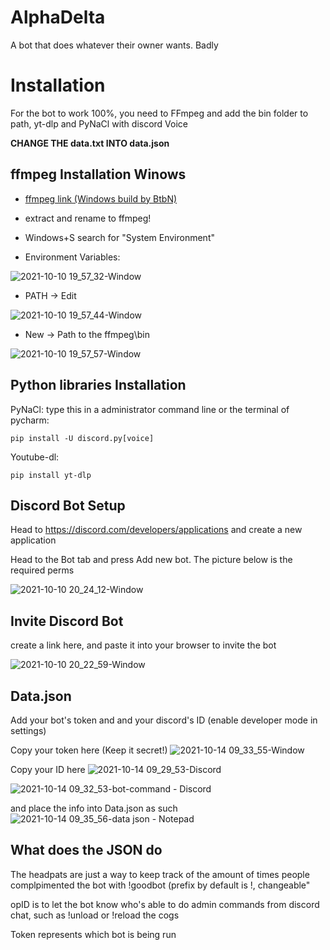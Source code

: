 # AlphaDelta
A bot that does whatever their owner wants. Badly

# Installation

For the bot to work 100%, you need to FFmpeg and add the bin folder to path, yt-dlp and PyNaCl with discord Voice

**CHANGE THE data.txt INTO data.json**

## ffmpeg Installation Winows
- [ffmpeg link (Windows build by BtbN)](https://ffmpeg.org/download.html#build-windows)

- extract and rename to ffmpeg!

- Windows+S search for "System Environment"

- Environment Variables:

![2021-10-10 19_57_32-Window](https://user-images.githubusercontent.com/75881405/136694838-3b288ed4-f4fa-4fb4-9bc3-405712d4faa1.png)

- PATH -> Edit

![2021-10-10 19_57_44-Window](https://user-images.githubusercontent.com/75881405/136694839-a2887227-3c34-4e55-9857-2983d8beb23f.png)

- New -> Path to the ffmpeg\bin

![2021-10-10 19_57_57-Window](https://user-images.githubusercontent.com/75881405/136694845-49f313c1-3601-4d31-9341-6794b0304d02.png)

## Python libraries Installation

PyNaCl:
type this in a administrator command line or the terminal of pycharm:

`pip install -U discord.py[voice]`

Youtube-dl:

`pip install yt-dlp`

## Discord Bot Setup

Head to https://discord.com/developers/applications and create a new application

Head to the Bot tab and press Add new bot. The picture below is the required perms

![2021-10-10 20_24_12-Window](https://user-images.githubusercontent.com/75881405/136695665-bd2d8ced-a7af-48c1-8726-77d1e3142cae.png)

## Invite Discord Bot

create a link here, and paste it into your browser to invite the bot

![2021-10-10 20_22_59-Window](https://user-images.githubusercontent.com/75881405/136695727-8914b8df-868b-4261-8476-8063ee3fc15e.png)

## Data.json

Add your bot's token and and your discord's ID (enable developer mode in settings)

Copy your token here (Keep it secret!)
![2021-10-14 09_33_55-Window](https://user-images.githubusercontent.com/75881405/137235616-6094d016-0791-4ee9-be30-663a84b1d92c.png)

Copy your ID here
![2021-10-14 09_29_53-Discord](https://user-images.githubusercontent.com/75881405/137235705-3bf9dc20-60d0-4270-987f-7ccfc67a8f14.png)

![2021-10-14 09_32_53-bot-command - Discord](https://user-images.githubusercontent.com/75881405/137235726-c942bb1b-f4bc-4a9a-9fbf-7cd5339978ce.png)

and place the info into Data.json as such
![2021-10-14 09_35_56-data json - Notepad](https://user-images.githubusercontent.com/75881405/137235779-181e69ea-b10c-4afc-92a8-44de22103b5a.png)

## What does the JSON do

The headpats are just a way to keep track of the amount of times people complpimented the bot with !goodbot (prefix by default is !, changeable"

opID is to let the bot know who's able to do admin commands from discord chat, such as !unload or !reload the cogs

Token represents which bot is being run
